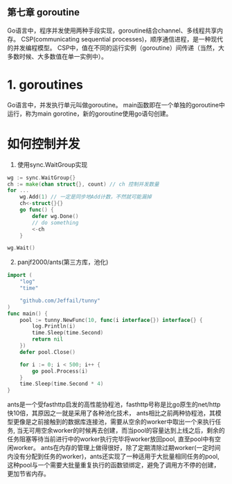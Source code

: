 第七章 goroutine
---
Go语言中，程序并发使用两种手段实现，goroutine结合channel、多线程共享内存。
CSP(communicating sequential processes)，顺序通信进程，是一种现代的并发编程模型。
CSP中，值在不同的运行实例（goroutine）间传递（当然，大多数时候、大多数值在单一实例中）。

# 1. goroutines
Go语言中，并发执行单元叫做goroutine。
main函数即在一个单独的goroutine中运行，称为main gorotine，新的goroutine使用go语句创建。

# 如何控制并发
1. 使用sync.WaitGroup实现
```go
wg := sync.WaitGroup{}
ch := make(chan struct{}, count) // ch 控制并发数量
for ...
    wg.Add(1) // 一定是同步地Add计数，不然就可能漏掉
    ch<-struct{}{}
    go func() {
        defer wg.Done()
        // do something
        <-ch
    }

wg.Wait()
```

2. panjf2000/ants(第三方库，池化)
```go
import (
	"log"
	"time"

	"github.com/Jeffail/tunny"
)
func main() {
	pool := tunny.NewFunc(10, func(i interface{}) interface{} {
		log.Println(i)
		time.Sleep(time.Second)
		return nil
	})
	defer pool.Close()

	for i := 0; i < 500; i++ {
		go pool.Process(i)
	}
	time.Sleep(time.Second * 4)
}
```
ants是一个受fasthttp启发的高性能协程池，fasthttp号称是比go原生的net/http快10倍，其原因之一就是采用了各种池化技术， ants相比之前两种协程池，其模型更像是之前接触到的数据库连接池，需要从空余的worker中取出一个来执行任务, 当无可用空余worker的时候再去创建，而当pool的容量达到上线之后，剩余的任务阻塞等待当前进行中的worker执行完毕将worker放回pool, 直至pool中有空闲worker。 ants在内存的管理上做得很好，除了定期清除过期worker(一定时间内没有分配到任务的worker)，ants还实现了一种适用于大批量相同任务的pool, 这种pool与一个需要大批量重复执行的函数锁绑定，避免了调用方不停的创建，更加节省内存。

```go

```